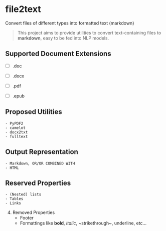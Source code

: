 # file2text
Convert files of different types into formatted text (markdown)

> This project aims to provide utilities to convert text-containing files to **markdown**, easy to be fed into NLP models.




## Supported Document Extensions
 - [ ] .doc
 - [ ] .docx
 - [ ] .pdf
 - [ ] .epub



## Proposed Utilities
    - PyPDF2
    - camelot
    - docx2txt
    - fulltext

## Output Representation
    - Markdown, OR/OR COMBINED WITH
    - HTML

## Reserved Properties
    - (Nested) lists
    - Tables
    - Links
    
    
4. Removed Properties
    - Footer
    - Formattings like **bold**, *italic*, ~strikethrough~, underline, etc...
